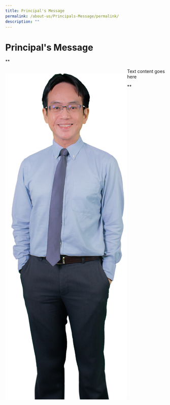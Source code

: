 ```yaml
---
title: Principal's Message
permalink: /about-us/Principals-Message/permalink/
description: ""
---
```

Principal's Message
===================
**

<div>

<div style="float: left">

![](/images/Principal.png)

</div><div>

Text content goes here

</div></div>

**

  

